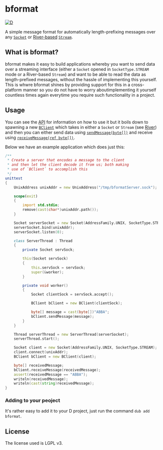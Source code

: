 bformat
=======

[![D](https://github.com/besterprotocol/bformat/actions/workflows/d.yml/badge.svg)](https://github.com/besterprotocol/bformat/actions/workflows/d.yml)

A simple message format for automatically length-prefixing messages over any [`Socket`](https://dlang.org/phobos/std_socket.html#.Socket) or [River-based](https://github.com/deavmi/river) [`Stream`](https://river.dpldocs.info/river.core.stream.Stream.html).

## What is bformat?

bformat makes it easy to build applications whereby you want to send data over a streaming interface (either a `Socket` opened in `SocketType.STREAM` mode or a River-based `Stream`) and want to be able to read the data as length-prefixed messages, without the hassle of implementing this yourself. This is whwre bformat shines by providing support for this in a cross-platform manner so you do not have to worry aboutimplementing it yourself countless times again everytime you require such functionality in a project.

## Usage

You can see the [API](https://bformat.dpldocs.info/index.html) for information on how to use it but it boils down to spawning a new [`BClient`](https://bformat.dpldocs.info/bformat.client.BClient.html) which takes in either a `Socket` or `Stream` (see [River](https://river.dpldocs.info/river.html)) and then you can either send data using [`sendMessage(byte[])`](https://bformat.dpldocs.info/bformat.client.BClient.sendMessage.html) and receive using [`receiveMessage(ref byte[])`](https://bformat.dpldocs.info/bformat.client.BClient.receiveMessage.html).

Below we have an example application which does just this:

```d
/**
 * Create a server that encodes a message to the client
 * and then let the client decode it from us; both making
 * use of `BClient` to accomplish this
 */
unittest
{
	UnixAddress unixAddr = new UnixAddress("/tmp/bformatServer.sock");

	scope(exit)
	{
		import std.stdio;
		remove(cast(char*)unixAddr.path());
	}

	Socket serverSocket = new Socket(AddressFamily.UNIX, SocketType.STREAM);
	serverSocket.bind(unixAddr);
	serverSocket.listen(0);

	class ServerThread : Thread
	{
		private Socket servSock;

		this(Socket servSock)
		{
			this.servSock = servSock;
			super(&worker);
		}

		private void worker()
		{
			Socket clientSock = servSock.accept();

			BClient bClient = new BClient(clientSock);

			byte[] message = cast(byte[])"ABBA";
			bClient.sendMessage(message);
		}
	}

	Thread serverThread = new ServerThread(serverSocket);
	serverThread.start();

	Socket client = new Socket(AddressFamily.UNIX, SocketType.STREAM);
	client.connect(unixAddr);
	BClient bClient = new BClient(client);

	byte[] receivedMessage;
	bClient.receiveMessage(receivedMessage);
	assert(receivedMessage == "ABBA");
	writeln(receivedMessage);
	writeln(cast(string)receivedMessage);
}
```

### Adding to your peoject

It's rather easy to add it to your D project, just run the command `dub add bformat`.

## License

The license used is LGPL v3.
